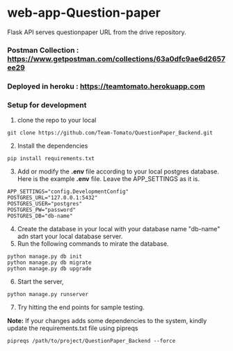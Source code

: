 # web-app-Question-paper
Flask API serves questionpaper URL from the drive repository.

### Postman Collection : https://www.getpostman.com/collections/63a0dfc9ae6d2657ee29

### Deployed in heroku : https://teamtomato.herokuapp.com

### Setup for development
1. clone the repo to your local
``` 
git clone https://github.com/Team-Tomato/QuestionPaper_Backend.git
```
2. Install the dependencies
```
pip install requirements.txt
```
3. Add or modify the **.env** file according to your local postgres database. Here is the example **.env** file. Leave the APP_SETTINGS as it is.
```
APP_SETTINGS="config.DevelopmentConfig"
POSTGRES_URL="127.0.0.1:5432"
POSTGRES_USER="postgres"
POSTGRES_PW="password"
POSTGRES_DB="db-name"
```
4. Create the database in your local with your database name "db-name" adn start your local database server.
5. Run the following commands to mirate the database.
```
python manage.py db init
python manage.py db migrate
python manage.py db upgrade
```
6. Start the server,
```
python manage.py runserver
```
7. Try hitting the end points for sample testing.

**Note:**
If your changes adds some dependencies to the system, kindly update the requirements.txt file using pipreqs
```
pipreqs /path/to/project/QuestionPaper_Backend --force
```
